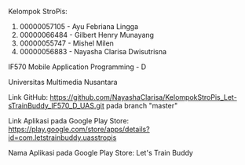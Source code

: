 Kelompok StroPis:
1. 00000057105 - Ayu Febriana Lingga
2. 00000066484 - Gilbert Henry Munayang
3. 00000055747 - Mishel Milen
4. 00000056883 - Nayasha Clarisa Dwisutrisna

IF570 Mobile Application Programming - D

Universitas Multimedia Nusantara

Link GitHub: https://github.com/NayashaClarisa/KelompokStroPis_Let-sTrainBuddy_IF570_D_UAS.git pada branch "master"

Link Aplikasi pada Google Play Store:
https://play.google.com/store/apps/details?id=com.letstrainbuddy.uasstropis

Nama Aplikasi pada Google Play Store: Let's Train Buddy